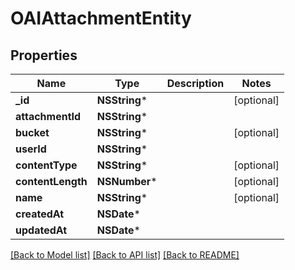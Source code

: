 # OAIAttachmentEntity

## Properties
Name | Type | Description | Notes
------------ | ------------- | ------------- | -------------
**_id** | **NSString*** |  | [optional] 
**attachmentId** | **NSString*** |  | 
**bucket** | **NSString*** |  | [optional] 
**userId** | **NSString*** |  | 
**contentType** | **NSString*** |  | [optional] 
**contentLength** | **NSNumber*** |  | [optional] 
**name** | **NSString*** |  | [optional] 
**createdAt** | **NSDate*** |  | 
**updatedAt** | **NSDate*** |  | 

[[Back to Model list]](../README#documentation-for-models) [[Back to API list]](../README#documentation-for-api-endpoints) [[Back to README]](../README)


